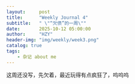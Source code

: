```yaml
---
layout:     post
title:      "Weekly Journal 4"
subtitle:   " \"“欠债”的一周\""
date:       2025-10-12 05:00:00
author:     "HZY"
header-img: "img/weekly/week3.png"
catalog: true
tags:
    - 杂记 about me
---
```


这周还没写，先欠着，最近玩得有点疯狂了，呜呜呜
 
